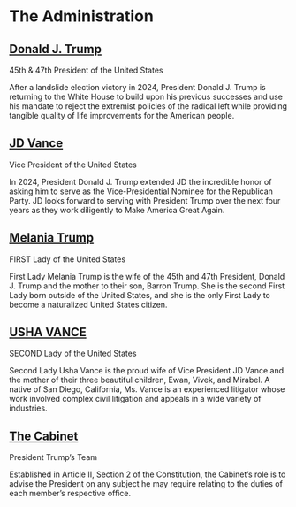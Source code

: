 # 					The Administration				

[](https://www.whitehouse.gov/administration/donald-j-trump/)

## [Donald J. Trump](https://www.whitehouse.gov/administration/donald-j-trump/)

45th &amp; 47th President of the United States

After a landslide election victory in 2024, President Donald J. Trump is returning to the White House to build upon his previous successes and use his mandate to reject the extremist policies of the radical left while providing tangible quality of life improvements for the American people.

[](https://www.whitehouse.gov/administration/jd-vance/)

## [JD Vance](https://www.whitehouse.gov/administration/jd-vance/)

Vice President of the United States

In 2024, President Donald J. Trump extended JD the incredible honor of asking him to serve as the Vice-Presidential Nominee for the Republican Party. JD looks forward to serving with President Trump over the next four years as they work diligently to Make America Great Again.

## [Melania Trump](https://www.whitehouse.gov/administration/melania-trump/)

FIRST Lady of the United States

First Lady Melania Trump is the wife of the 45th and 47th President, Donald J. Trump and the mother to their son, Barron Trump. She is the second First Lady born outside of the United States, and she is the only First Lady to become a naturalized United States citizen. 

[](https://www.whitehouse.gov/administration/usha-vance/)

## [USHA VANCE](https://www.whitehouse.gov/administration/usha-vance/)

SECOND Lady of the United States

Second Lady Usha Vance is the proud wife of Vice President JD Vance and the mother of their three beautiful children, Ewan, Vivek, and Mirabel. A native of San Diego, California, Ms. Vance is an experienced litigator whose work involved complex civil litigation and appeals in a wide variety of industries.

[](https://www.whitehouse.gov/administration/the-cabinet/)

## [The Cabinet](https://www.whitehouse.gov/administration/the-cabinet/)

President Trump’s Team

Established in Article II, Section 2 of the Constitution, the Cabinet’s role is to advise the President on any subject he may require relating to the duties of each member’s respective office.
